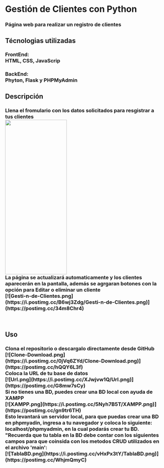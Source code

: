 <h1>Gestión de Clientes con Python</h1>
<h3>Página web para realizar un registro de clientes</h3>

<h2>Técnologias utilizadas</h2>

<h3>
    <b>FrontEnd:</b>
    <br>
    HTML, CSS, JavaScrip
</h3>

<h3>
    <b>BackEnd:</b> 
    <br>
    Phyton, Flask y PHPMyAdmin
</h3>

<h2>
    <b>Descripción</b>
    <br>
    <h3>
        Llena el fromulario con los datos solicitados para resgistrar a tus clientes
        <br>
        <img src="https://github.com/VictorSerna06/GestionDeClientes/assets/93338966/738ed032-f008-4149-8c8f-22015da5c1ec" width="200", height="500">
        <br>
        La página se actualizará automaticamente y los clientes aparecerán en la pantalla, además se agrgaran botones con la opción para <b>Editar</b> o <b>eliminar</b> un cliente
        <br>
        [![Gesti-n-de-Clientes.png](https://i.postimg.cc/B6wj3Zdg/Gesti-n-de-Clientes.png)](https://postimg.cc/34m8Chr4)
    </h3>
</h2>
<br>
<h2>
    <b>Uso</b>
    </br>
    <h3>
        Clona el repositorio o descargalo directamente desde GitHub 
        <br>
        [![Clone-Download.png](https://i.postimg.cc/0jVq6ZYd/Clone-Download.png)](https://postimg.cc/hQQY6L3f)
        <br>
        Coloca la URL de tu base de datos
        <br>
        [![Url.png](https://i.postimg.cc/XJwjvw1Q/Url.png)](https://postimg.cc/G8mw7sCy)
        <br>
        <b>Si no tienes una BD, puedes crear una BD local con ayuda de XAMPP</b>
        <br>
        [![XAMPP.png](https://i.postimg.cc/5Nyh7B5T/XAMPP.png)](https://postimg.cc/gn9tr6TH)
        <br>
        Esto levantará un servidor local, para que puedas crear una BD en <b>phpmyadin</b>, ingresa a tu navegador y coloca lo siguiente: <b>localhost/phpmyadmin</b>, en la cual podarás crear tu BD. "Recuerda que tu tabla en la BD debe contar con los siguientes campos para que coinsida con los metodos CRUD utilizados en el archivo 'main':
        <br>
        [![TablaBD.png](https://i.postimg.cc/vHxPx3tY/TablaBD.png)](https://postimg.cc/WhjmQmyC)
    </h3>
</h2>

